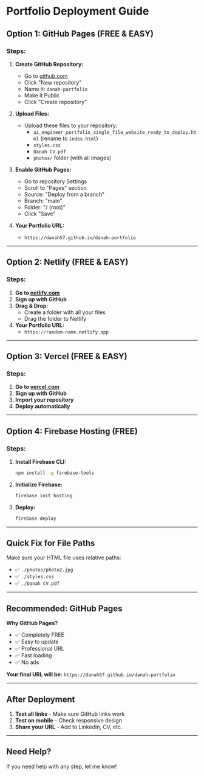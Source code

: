 # Portfolio Deployment Guide

## Option 1: GitHub Pages (FREE & EASY)

### Steps:
1. **Create GitHub Repository:**
   - Go to [github.com](https://github.com)
   - Click "New repository"
   - Name it: `danah-portfolio`
   - Make it Public
   - Click "Create repository"

2. **Upload Files:**
   - Upload these files to your repository:
     - `ai_engineer_portfolio_single_file_website_ready_to_deploy.html` (rename to `index.html`)
     - `styles.css`
     - `Danah CV.pdf`
     - `photos/` folder (with all images)

3. **Enable GitHub Pages:**
   - Go to repository Settings
   - Scroll to "Pages" section
   - Source: "Deploy from a branch"
   - Branch: "main"
   - Folder: "/ (root)"
   - Click "Save"

4. **Your Portfolio URL:**
   - `https://danah57.github.io/danah-portfolio`

---

## Option 2: Netlify (FREE & EASY)

### Steps:
1. **Go to [netlify.com](https://netlify.com)**
2. **Sign up with GitHub**
3. **Drag & Drop:**
   - Create a folder with all your files
   - Drag the folder to Netlify
4. **Your Portfolio URL:**
   - `https://random-name.netlify.app`

---

## Option 3: Vercel (FREE & EASY)

### Steps:
1. **Go to [vercel.com](https://vercel.com)**
2. **Sign up with GitHub**
3. **Import your repository**
4. **Deploy automatically**

---

## Option 4: Firebase Hosting (FREE)

### Steps:
1. **Install Firebase CLI:**
   ```bash
   npm install -g firebase-tools
   ```

2. **Initialize Firebase:**
   ```bash
   firebase init hosting
   ```

3. **Deploy:**
   ```bash
   firebase deploy
   ```

---

## Quick Fix for File Paths

Make sure your HTML file uses relative paths:
- ✅ `./photos/photo2.jpg`
- ✅ `./styles.css`
- ✅ `./Danah CV.pdf`

---

## Recommended: GitHub Pages

**Why GitHub Pages?**
- ✅ Completely FREE
- ✅ Easy to update
- ✅ Professional URL
- ✅ Fast loading
- ✅ No ads

**Your final URL will be:**
`https://danah57.github.io/danah-portfolio`

---

## After Deployment

1. **Test all links** - Make sure GitHub links work
2. **Test on mobile** - Check responsive design
3. **Share your URL** - Add to LinkedIn, CV, etc.

---

## Need Help?

If you need help with any step, let me know!
